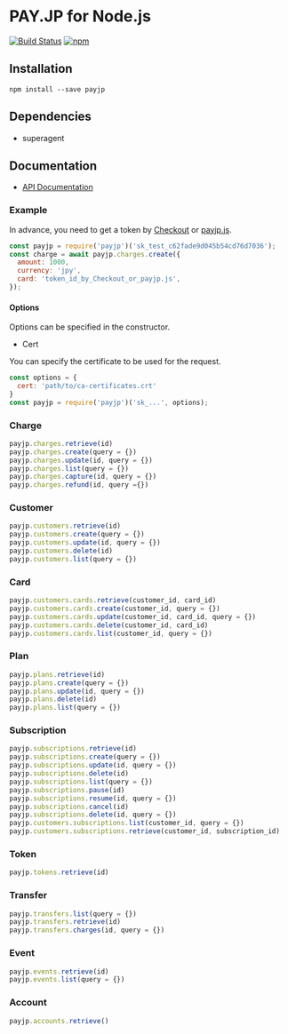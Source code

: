 # PAY.JP for Node.js

[![Build Status](https://travis-ci.org/payjp/payjp-node.svg?branch=master)](https://travis-ci.org/payjp/payjp-node)
[![npm](https://img.shields.io/npm/v/payjp.svg)](payjp)

## Installation

```
npm install --save payjp
```

## Dependencies

- superagent

## Documentation

* [API Documentation](https://pay.jp/docs/api/)

### Example

In advance, you need to get a token by [Checkout](https://pay.jp/docs/checkout) or [payjp.js](https://pay.jp/docs/payjs).

```js
const payjp = require('payjp')('sk_test_c62fade9d045b54cd76d7036');
const charge = await payjp.charges.create({
  amount: 1000,
  currency: 'jpy',
  card: 'token_id_by_Checkout_or_payjp.js',
});
```

#### Options

Options can be specified in the constructor.

* Cert

You can specify the certificate to be used for the request.

```js
const options = {
  cert: 'path/to/ca-certificates.crt'
}
const payjp = require('payjp')('sk_...', options);
```

### Charge

```js
payjp.charges.retrieve(id)
payjp.charges.create(query = {})
payjp.charges.update(id, query = {})
payjp.charges.list(query = {})
payjp.charges.capture(id, query = {})
payjp.charges.refund(id, query ={})
```

### Customer

```js
payjp.customers.retrieve(id)
payjp.customers.create(query = {})
payjp.customers.update(id, query = {})
payjp.customers.delete(id)
payjp.customers.list(query = {})
```

### Card

```js
payjp.customers.cards.retrieve(customer_id, card_id)
payjp.customers.cards.create(customer_id, query = {})
payjp.customers.cards.update(customer_id, card_id, query = {})
payjp.customers.cards.delete(customer_id, card_id)
payjp.customers.cards.list(customer_id, query = {})
```

### Plan

```js
payjp.plans.retrieve(id)
payjp.plans.create(query = {})
payjp.plans.update(id, query = {})
payjp.plans.delete(id)
payjp.plans.list(query = {})
```

### Subscription

```js
payjp.subscriptions.retrieve(id)
payjp.subscriptions.create(query = {})
payjp.subscriptions.update(id, query = {})
payjp.subscriptions.delete(id)
payjp.subscriptions.list(query = {})
payjp.subscriptions.pause(id)
payjp.subscriptions.resume(id, query = {})
payjp.subscriptions.cancel(id)
payjp.subscriptions.delete(id, query = {})
payjp.customers.subscriptions.list(customer_id, query = {})
payjp.customers.subscriptions.retrieve(customer_id, subscription_id)
```

### Token

```js
payjp.tokens.retrieve(id)
```

### Transfer

```js
payjp.transfers.list(query = {})
payjp.transfers.retrieve(id)
payjp.transfers.charges(id, query = {})
```

### Event

```js
payjp.events.retrieve(id)
payjp.events.list(query = {})
```

### Account

```js
payjp.accounts.retrieve()
```
